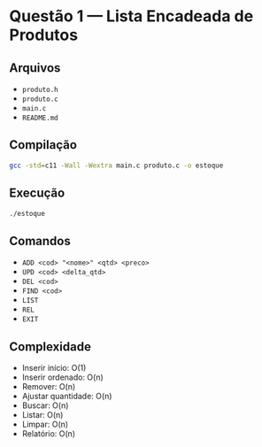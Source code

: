 # Questão 1 — Lista Encadeada de Produtos

## Arquivos
- `produto.h`
- `produto.c`
- `main.c`
- `README.md`

## Compilação
```bash
gcc -std=c11 -Wall -Wextra main.c produto.c -o estoque
```

## Execução
```bash
./estoque
```

## Comandos
- `ADD <cod> "<nome>" <qtd> <preco>`
- `UPD <cod> <delta_qtd>`
- `DEL <cod>`
- `FIND <cod>`
- `LIST`
- `REL`
- `EXIT`

## Complexidade
- Inserir início: O(1)
- Inserir ordenado: O(n)
- Remover: O(n)
- Ajustar quantidade: O(n)
- Buscar: O(n)
- Listar: O(n)
- Limpar: O(n)
- Relatório: O(n)

